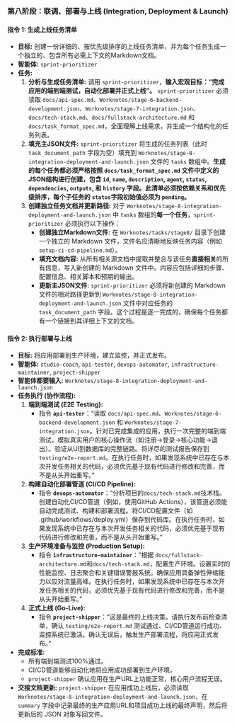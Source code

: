 ### **第八阶段：联调、部署与上线 (Integration, Deployment & Launch)**

#### **指令 1: 生成上线任务清单**

* **目标:** 创建一份详细的、按优先级排序的上线任务清单，并为每个任务生成一个独立的、包含所有必需上下文的Markdown文档。
* **智能体:** `sprint-prioritizer`
* **任务:**
  1. **分析与生成任务清单:** 调用 `sprint-prioritizer`，**输入宏观目标：“完成应用的端到端测试，自动化部署并正式上线”。** `sprint-prioritizer` 必须读取 `docs/api-spec.md`、`Worknotes/stage-6-backend-development.json`、`Worknotes/stage-7-integration.json`、`docs/tech-stack.md`、`docs/fullstack-architecture.md` 和 `docs/task_format_spec.md`，全面理解上线需求，并生成一个结构化的任务列表。
  2. **填充主JSON文件:** `sprint-prioritizer` 将生成的任务列表（此时 `task_document_path` 字段为空）填充到 `Worknotes/stage-8-integration-deployment-and-launch.json` 文件的 `tasks` 数组中。**生成的每个任务都必须严格按照 `docs/task_format_spec.md` 文件中定义的JSON结构进行创建，包含 `id`, `name`, `description`, `agent`, `status`, `dependencies`, `outputs`, 和 `history` 字段。此清单必须按依赖关系和优先级排序，每个子任务的 `status`字段初始值必须为 `pending`。**
  3. **创建独立任务文档并更新路径:** 对于 `Worknotes/stage-8-integration-deployment-and-launch.json` 中 `tasks` 数组的**每一个任务**，`sprint-prioritizer` 必须执行以下操作：
     * **创建独立Markdown文件:** 在 `Worknotes/tasks/stage8/` 目录下创建一个独立的 Markdown 文件，文件名应清晰地反映任务内容（例如 `setup-ci-cd-pipeline.md`）。
     * **填充文档内容:** 从所有相关源文档中提取并整合与该任务**直接相关**的所有信息，写入新创建的 Markdown 文件中。内容应包括详细的步骤、配置信息、相关脚本和预期的输出。
     * **更新主JSON文件:** `sprint-prioritizer` 必须将新创建的 Markdown 文件的相对路径更新到 `Worknotes/stage-8-integration-deployment-and-launch.json` 文件中对应任务的 `task_document_path` 字段。这个过程是逐一完成的，确保每个任务都有一个链接到其详细上下文的文档。

#### **指令 2: 执行部署与上线**

* **目标:** 将应用部署到生产环境，建立监控，并正式发布。
* **智能体:** `studio-coach`, `api-tester`, `devops-automator`, `infrastructure-maintainer`, `project-shipper`
* **智能体都要输入:** `Worknotes/stage-8-integration-deployment-and-launch.json`
* **任务执行 (协作流程):**
  1. **端到端测试 (E2E Testing):**
     * 指令 **`api-tester`**：“读取 `docs/api-spec.md`、`Worknotes/stage-6-backend-development.json` 和 `Worknotes/stage-7-integration.json`。针对已完成集成的应用，执行一次完整的端到端测试，模拟真实用户的核心操作流（如注册->登录->核心功能->退出）。验证从UI到数据库的完整链路。将详尽的测试报告保存到 `testing/e2e-report.md`。在执行任务时，如果发现系统中已存在与本次开发任务相关的代码，必须优先基于现有代码进行修改和完善，而不是从头开始重写。”
  2. **构建自动化部署管道 (CI/CD Pipeline):**
     * 指令 **`devops-automator`**：“分析项目的`docs/tech-stack.md`技术栈。创建自动化CI/CD管道（例如，使用GitHub Actions），该管道必须能自动完成测试、构建和部署流程。将CI/CD配置文件（如 .github/workflows/deploy.yml）保存到代码库。在执行任务时，如果发现系统中已存在与本次开发任务相关的代码，必须优先基于现有代码进行修改和完善，而不是从头开始重写。”
  3. **生产环境准备与监控 (Production Setup):**
     * 指令 **`infrastructure-maintainer`**：“根据 `docs/fullstack-architecture.md`和`docs/tech-stack.md`，配置生产环境。设置实时的性能监控、日志聚合和关键错误警报系统。确保应用具备弹性伸缩能力以应对流量高峰。在执行任务时，如果发现系统中已存在与本次开发任务相关的代码，必须优先基于现有代码进行修改和完善，而不是从头开始重写。”
  4. **正式上线 (Go-Live):**
     * 指令 **`project-shipper`**：“这是最终的上线决策。请执行发布前检查清单，确认 `testing/e2e-report.md` 测试通过、CI/CD管道运行成功、监控系统已激活。确认无误后，触发生产部署流程，将应用正式发布。”
* **完成标准:**
  * 所有端到端测试100%通过。
  * CI/CD管道能够自动化地将应用成功部署到生产环境。
  * `project-shipper` 确认应用在生产URL上功能正常，核心用户流程无误。
* **交接文档更新:** `project-shipper` 在应用成功上线后，必须读取 `Worknotes/stage-8-integration-deployment-and-launch.json`，在 `summary` 字段中记录最终的生产应用URL和项目成功上线的最终声明，然后将更新后的 JSON 对象写回文件。